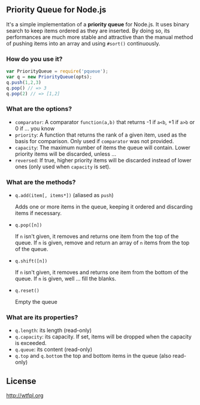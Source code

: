 ## Priority Queue for Node.js

It's a simple implementation of a **priority queue** for Node.js. It uses binary search to keep items ordered as 
they are inserted. By doing so, its performances are much more stable and attractive than the manual method of pushing 
items into an array and using `#sort()` continuously.

### How do you use it?

```javascript
var PriorityQueue = require('pqueue');
var q = new PriorityQueue(opts);
q.push(1,2,3)
q.pop() // => 3
q.pop(2) // => [1,2]
```

### What are the options?

* `comparator`: A comparator `function(a,b)` that returns -1 if `a<b`, +1 if `a>b` or 0 if ... you know
* `priority`: A function that returns the rank of a given item, used as the basis for comparison. Only used if `comparator` was not provided.
* `capacity`: The maximum number of items the queue will contain. Lower priority items will be discarded, unless ...
* `reversed`: If true, higher priority items will be discarded instead of lower ones (only used when `capacity` is set).

### What are the methods?

* `q.add(item[, items*])` (aliased as `push`)

    Adds one or more items in the queue, keeping it ordered and discarding items if necessary.
    
* `q.pop([n])`
    
    If `n` isn't given, it removes and returns one item from the top of the queue. If `n` is given, remove and 
    return an array of `n` items from the top of the queue.

* `q.shift([n])`
    
    If `n` isn't given, it removes and returns one item from the bottom of the queue. If `n` is given, well ... 
    fill the blanks.

* `q.reset()`
  
    Empty the queue
  
### What are its properties?

* `q.length`: its length (read-only)
* `q.capacity`: its capacity. If set, items will be dropped when the capacity is exceeded.
* `q.queue`: its content (read-only)
* `q.top` and `q.bottom` the top and bottom items in the queue (also read-only)

## License

http://wtfpl.org
